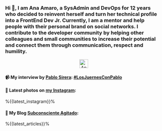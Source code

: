 ### Hi 👋, I am Ana Amaro, a SysAdmin and DevOps for 12 years who decided to reinvent herself and turn her technical profile into a FrontEnd Dev Jr. Currently, I am a mentor and help people with their personal brand on social networks. I contribute to the developer community by helping other colleagues and small communities to increase their potential and connect them through communication, respect and humility.

<p align="center">
  <a href="https://twitter.com/AnaWhitewolf" target="blank">
    <img align="center" src="https://cdn.jsdelivr.net/npm/simple-icons@3.0.1/icons/twitter.svg" alt="AnaWhiteWolf" height="28px" width="28px" />
  </a>
</p>

#### 📹 My interview by [Pablo Sirera](https://pablosirera.com/): [#LosJuernesConPablo](https://youtu.be/nHiXSuxHqpI)

#### 📸 Latest photos on [my Instagram](https://instagram.com/anawhitewolf):
%{{latest_instagram}}%

#### 📝 My Blog [Subconsciente Agitado](http://subconscienteagitado.blogspot.com/):
%{{latest_articles}}%

<!--
**AnaAmaro/AnaAmaro** is a ✨ _special_ ✨ repository because its `README.md` (this file) appears on your GitHub profile.

- 🔭 I’m currently working on freelance
- 🌱 I’m currently learning communication & marketing
- 👯 I’m looking to collaborate on ...
- 🤔 I’m looking for help with ...
- 💬 Ask me about mentoring
- 📫 How to reach me: amarovazquezana@gmail.com
- 😄 Pronouns: She/Her
- ⚡ Fun fact: ...
-->
